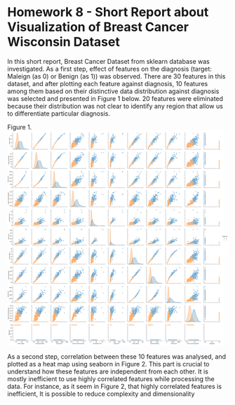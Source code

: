 # Homework 8 - Short Report about Visualization of Breast Cancer Wisconsin Dataset

In this short report, Breast Cancer Dataset from sklearn database was investigated. As a first step, effect of
features on the diagnosis (target: Maleign (as 0) or Benign (as 1)) was observed. There are 30 features in this dataset, and 
after plotting each feature against diagnosis, 10 features among them based on their distinctive data distribution against 
diagnosis was selected and presented in Figure 1 below. 20 features were eliminated because their distribution was not clear to identify any region that allow us to differentiate particular diagnosis. 

Figure 1.
![](pairplot_target.png)

As a second step, correlation between these 10 features was analysed, and plotted as a heat map using seaborn in Figure 2. This part is crucial to understand how these features are independent from each other. It is mostly inefficient to use highly correlated features while processing the data. For instance, as it seem in Figure 2,  that highly correlated features is inefficient, It is possible to reduce complexity and dimensionality 
